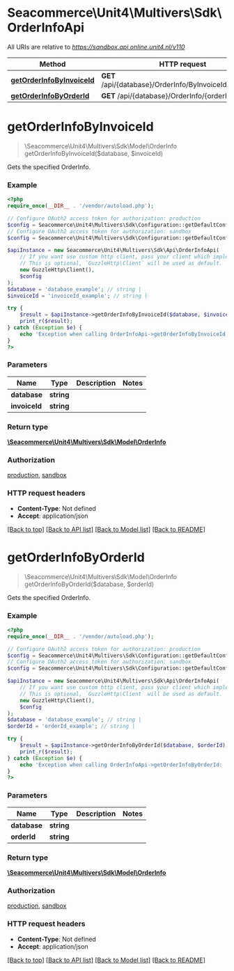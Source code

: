 # Seacommerce\Unit4\Multivers\Sdk\OrderInfoApi

All URIs are relative to *https://sandbox.api.online.unit4.nl/v110*

Method | HTTP request | Description
------------- | ------------- | -------------
[**getOrderInfoByInvoiceId**](OrderInfoApi.md#getOrderInfoByInvoiceId) | **GET** /api/{database}/OrderInfo/ByInvoiceId/{invoiceId} | 
[**getOrderInfoByOrderId**](OrderInfoApi.md#getOrderInfoByOrderId) | **GET** /api/{database}/OrderInfo/{orderId} | 


# **getOrderInfoByInvoiceId**
> \Seacommerce\Unit4\Multivers\Sdk\Model\OrderInfo getOrderInfoByInvoiceId($database, $invoiceId)



Gets the specified OrderInfo.

### Example
```php
<?php
require_once(__DIR__ . '/vendor/autoload.php');

// Configure OAuth2 access token for authorization: production
$config = Seacommerce\Unit4\Multivers\Sdk\Configuration::getDefaultConfiguration()->setAccessToken('YOUR_ACCESS_TOKEN');
// Configure OAuth2 access token for authorization: sandbox
$config = Seacommerce\Unit4\Multivers\Sdk\Configuration::getDefaultConfiguration()->setAccessToken('YOUR_ACCESS_TOKEN');

$apiInstance = new Seacommerce\Unit4\Multivers\Sdk\Api\OrderInfoApi(
    // If you want use custom http client, pass your client which implements `GuzzleHttp\ClientInterface`.
    // This is optional, `GuzzleHttp\Client` will be used as default.
    new GuzzleHttp\Client(),
    $config
);
$database = 'database_example'; // string | 
$invoiceId = 'invoiceId_example'; // string | 

try {
    $result = $apiInstance->getOrderInfoByInvoiceId($database, $invoiceId);
    print_r($result);
} catch (Exception $e) {
    echo 'Exception when calling OrderInfoApi->getOrderInfoByInvoiceId: ', $e->getMessage(), PHP_EOL;
}
?>
```

### Parameters

Name | Type | Description  | Notes
------------- | ------------- | ------------- | -------------
 **database** | **string**|  |
 **invoiceId** | **string**|  |

### Return type

[**\Seacommerce\Unit4\Multivers\Sdk\Model\OrderInfo**](../Model/OrderInfo.md)

### Authorization

[production](../../README.md#production), [sandbox](../../README.md#sandbox)

### HTTP request headers

 - **Content-Type**: Not defined
 - **Accept**: application/json

[[Back to top]](#) [[Back to API list]](../../README.md#documentation-for-api-endpoints) [[Back to Model list]](../../README.md#documentation-for-models) [[Back to README]](../../README.md)

# **getOrderInfoByOrderId**
> \Seacommerce\Unit4\Multivers\Sdk\Model\OrderInfo getOrderInfoByOrderId($database, $orderId)



Gets the specified OrderInfo.

### Example
```php
<?php
require_once(__DIR__ . '/vendor/autoload.php');

// Configure OAuth2 access token for authorization: production
$config = Seacommerce\Unit4\Multivers\Sdk\Configuration::getDefaultConfiguration()->setAccessToken('YOUR_ACCESS_TOKEN');
// Configure OAuth2 access token for authorization: sandbox
$config = Seacommerce\Unit4\Multivers\Sdk\Configuration::getDefaultConfiguration()->setAccessToken('YOUR_ACCESS_TOKEN');

$apiInstance = new Seacommerce\Unit4\Multivers\Sdk\Api\OrderInfoApi(
    // If you want use custom http client, pass your client which implements `GuzzleHttp\ClientInterface`.
    // This is optional, `GuzzleHttp\Client` will be used as default.
    new GuzzleHttp\Client(),
    $config
);
$database = 'database_example'; // string | 
$orderId = 'orderId_example'; // string | 

try {
    $result = $apiInstance->getOrderInfoByOrderId($database, $orderId);
    print_r($result);
} catch (Exception $e) {
    echo 'Exception when calling OrderInfoApi->getOrderInfoByOrderId: ', $e->getMessage(), PHP_EOL;
}
?>
```

### Parameters

Name | Type | Description  | Notes
------------- | ------------- | ------------- | -------------
 **database** | **string**|  |
 **orderId** | **string**|  |

### Return type

[**\Seacommerce\Unit4\Multivers\Sdk\Model\OrderInfo**](../Model/OrderInfo.md)

### Authorization

[production](../../README.md#production), [sandbox](../../README.md#sandbox)

### HTTP request headers

 - **Content-Type**: Not defined
 - **Accept**: application/json

[[Back to top]](#) [[Back to API list]](../../README.md#documentation-for-api-endpoints) [[Back to Model list]](../../README.md#documentation-for-models) [[Back to README]](../../README.md)

